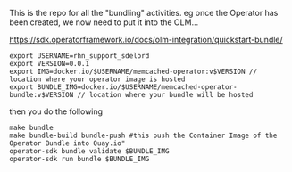 This is the repo for all the "bundling" activities.
eg once the Operator has been created, we now need to put it into the OLM...


https://sdk.operatorframework.io/docs/olm-integration/quickstart-bundle/

```
export USERNAME=rhn_support_sdelord
export VERSION=0.0.1
export IMG=docker.io/$USERNAME/memcached-operator:v$VERSION // location where your operator image is hosted
export BUNDLE_IMG=docker.io/$USERNAME/memcached-operator-bundle:v$VERSION // location where your bundle will be hosted
```

then you do the following

```
make bundle
make bundle-build bundle-push #this push the Container Image of the Operator Bundle into Quay.io"
operator-sdk bundle validate $BUNDLE_IMG
operator-sdk run bundle $BUNDLE_IMG

```

